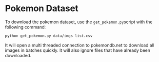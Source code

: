 # Pokemon Dataset

To download the pokemon dataset, use the `get_pokemon.py`script with the following command:

```bash
python get_pokemon.py data/imgs list.csv
```

It will open a multi threaded connection to pokemondb.net to
download all images in batches quickly. It will also
ignore files that have already been downloaded.
